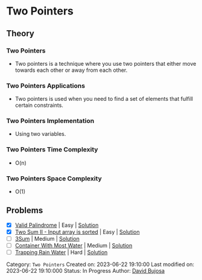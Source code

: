 # Two Pointers

## Theory

### Two Pointers

- Two pointers is a technique where you use two pointers that either move towards each other or away from each other.

### Two Pointers Applications

- Two pointers is used when you need to find a set of elements that fulfill certain constraints.

### Two Pointers Implementation

- Using two variables.

### Two Pointers Time Complexity

- O(n)

### Two Pointers Space Complexity

- O(1)

## Problems

- [x] [Valid Palindrome](https://leetcode.com/problems/valid-palindrome/) | Easy | [Solution](../../../src/easy/valid_palindrome.rs)
- [x] [Two Sum II - Input array is sorted](https://leetcode.com/problems/two-sum-ii-input-array-is-sorted/) | Easy | [Solution](../../../src/easy/two_sum_ii_input_array_is_sorted.rs)
- [ ] [3Sum](https://leetcode.com/problems/3sum/) | Medium | [Solution](../../../src/medium/3sum.rs)
- [ ] [Container With Most Water](https://leetcode.com/problems/container-with-most-water/) | Medium | [Solution](../../../src/medium/container_with_most_water.rs)
- [ ] [Trapping Rain Water](https://leetcode.com/problems/trapping-rain-water/) | Hard | [Solution](../../../src/hard/trapping_rain_water.rs)

Category: `Two Pointers`
Created on: 2023-06-22 19:10:00
Last modified on: 2023-06-22 19:10:000
Status: In Progress
Author: [David Bujosa](https://github.com/bujosa)
